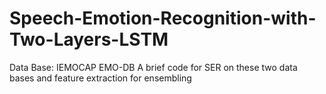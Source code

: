 # Speech-Emotion-Recognition-with-Two-Layers-LSTM
Data Base: IEMOCAP EMO-DB A brief code for SER on these two data bases and feature extraction for ensembling
